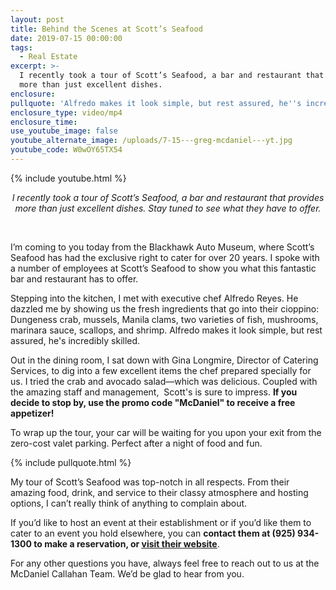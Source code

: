 ```yaml
---
layout: post
title: Behind the Scenes at Scott’s Seafood
date: 2019-07-15 00:00:00
tags:
  - Real Estate
excerpt: >-
  I recently took a tour of Scott’s Seafood, a bar and restaurant that provides
  more than just excellent dishes.
enclosure:
pullquote: 'Alfredo makes it look simple, but rest assured, he''s incredibly skilled.'
enclosure_type: video/mp4
enclosure_time:
use_youtube_image: false
youtube_alternate_image: /uploads/7-15---greg-mcdaniel---yt.jpg
youtube_code: W0wOY65TX54
---
```


{% include youtube.html %}

<center><em>I recently took a tour of Scott&rsquo;s Seafood, a bar and restaurant that provides more than just excellent dishes. Stay tuned to see what they have to offer.</em></center>

&nbsp;

I’m coming to you today from the Blackhawk Auto Museum, where Scott’s Seafood has had the exclusive right to cater for over 20 years. I spoke with a number of employees at Scott’s Seafood to show you what this fantastic bar and restaurant has to offer.

Stepping into the kitchen, I met with executive chef Alfredo Reyes. He dazzled me by showing us the fresh ingredients that go into their cioppino: Dungeness crab, mussels, Manila clams, two varieties of fish, mushrooms, marinara sauce, scallops, and shrimp. Alfredo makes it look simple, but rest assured, he's incredibly skilled.

Out in the dining room, I sat down with Gina Longmire, Director of Catering Services, to dig into a few excellent items the chef prepared specially for us. I tried the crab and avocado salad—which was delicious. Coupled with the amazing staff and management, &nbsp;Scott's is sure to impress. **If you decide to stop by, use the promo code "McDaniel" to receive a free appetizer\!**

To wrap up the tour, your car will be waiting for you upon your exit from the zero-cost valet parking. Perfect after a night of food and fun.

{% include pullquote.html %}

My tour of Scott’s Seafood was top-notch in all respects. From their amazing food, drink, and service to their classy atmosphere and hosting options, I can’t really think of anything to complain about.

If you’d like to host an event at their establishment or if you’d like them to cater to an event you hold elsewhere, you can **contact them at (925) 934-1300 to make a reservation, or <u><a target="_blank" href="https://www.scottswc.com/">visit their website</a></u>**.

For any other questions you have, always feel free to reach out to us at the McDaniel Callahan Team. We’d be glad to hear from you.